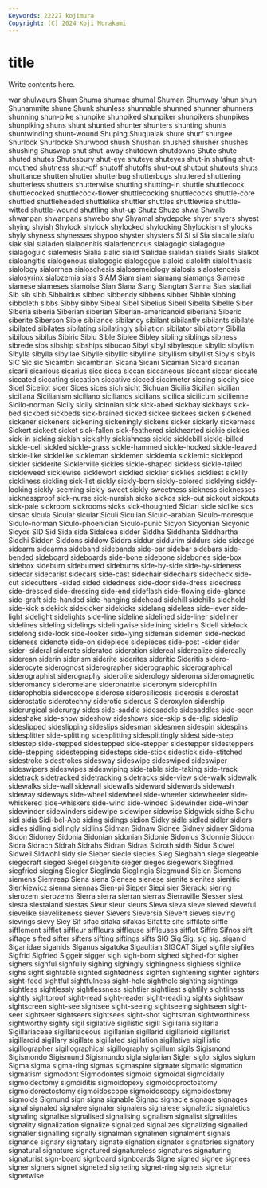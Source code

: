 ```yaml
---
Keywords: 22227 kojimura
Copyright: (C) 2024 Koji Murakami
---
```


# title

Write contents here.



war shulwaurs Shum Shuma shumac shumal Shuman Shumway
'shun shun Shunammite shune Shunk shunless shunnable shunned shunner shunners
shunning shun-pike shunpike shunpiked shunpiker shunpikers shunpikes shunpiking shuns shunt
shunted shunter shunters shunting shunts shuntwinding shunt-wound Shuping Shuqualak shure
shurf shurgee Shurlock Shurlocke Shurwood shush Shushan shushed shusher shushes
shushing Shuswap shut shut-away shutdown shutdowns Shute shute shuted shutes
Shutesbury shut-eye shuteye shuteyes shut-in shuting shut-mouthed shutness shut-off shutoff
shutoffs shut-out shutout shutouts shuts shuttance shutten shutter shutterbug shutterbugs
shuttered shuttering shutterless shutters shutterwise shutting shutting-in shuttle shuttlecock shuttlecocked
shuttlecock-flower shuttlecocking shuttlecocks shuttle-core shuttled shuttleheaded shuttlelike shuttler shuttles shuttlewise
shuttle-witted shuttle-wound shuttling shut-up Shutz Shuzo shwa Shwalb shwanpan shwanpans
shwebo shy Shyamal shydepoke shyer shyers shyest shying shyish Shylock
shylock shylocked shylocking Shylockism shylocks shyly shyness shynesses shypoo shyster
shysters SI Si si Sia siacalle siafu siak sial sialaden
sialadenitis sialadenoncus sialagogic sialagogue sialagoguic sialemesis Sialia sialic sialid Sialidae
sialidan sialids Sialis Sialkot sialoangitis sialogenous sialogogic sialogogue sialoid sialolith
sialolithiasis sialology sialorrhea sialoschesis sialosemeiology sialosis sialostenosis sialosyrinx sialozemia sials
SIAM Siam siam siamang siamangs Siamese siamese siameses siamoise Sian
Siana Siang Siangtan Sianna Sias siauliai Sib sib sibb Sibbaldus
sibbed sibbendy sibbens sibber Sibbie sibbing sibboleth sibbs Sibby sibby
Sibeal Sibel Sibelius Sibell Sibella Sibelle Siber Siberia siberia Siberian
siberian Siberian-americanoid siberians Siberic siberite Siberson Sibie sibilance sibilancy sibilant
sibilantly sibilants sibilate sibilated sibilates sibilating sibilatingly sibilation sibilator sibilatory
Sibilla sibilous sibilus Sibiric Sibiu Sible Siblee Sibley sibling siblings
sibness sibrede sibs sibship sibships sibucao Sibyl sibyl sibylesque sibylic
sibylism Sibylla sibylla sibyllae Sibylle sibyllic sibylline sibyllism sibyllist Sibyls
sibyls SIC Sic sic Sicambri Sicambrian Sicana Sicani Sicanian Sicard
sicarian sicarii sicarious sicarius sicc sicca siccan siccaneous siccant siccar
siccate siccated siccating siccation siccative sicced siccimeter siccing siccity sice
Sicel Siceliot sicer Sices sices sich sicht Sichuan Sicilia Sicilian
sicilian siciliana Sicilianism siciliano sicilianos sicilians sicilica sicilicum sicilienne Sicilo-norman
Sicily sicily sicinnian sick sick-abed sickbay sickbays sick-bed sickbed sickbeds
sick-brained sicked sickee sickees sicken sickened sickener sickeners sickening sickeningly
sickens sicker sickerly sickerness Sickert sickest sicket sick-fallen sick-feathered sickhearted
sickie sickies sick-in sicking sickish sickishly sickishness sickle sicklebill sickle-billed
sickle-cell sickled sickle-grass sickle-hammed sickle-hocked sickle-leaved sickle-like sicklelike sickleman sicklemen
sicklemia sicklemic sicklepod sickler sicklerite Sicklerville sickles sickle-shaped sickless sickle-tailed
sickleweed sicklewise sicklewort sicklied sicklier sicklies sickliest sicklily sickliness sickling
sick-list sickly sickly-born sickly-colored sicklying sickly-looking sickly-seeming sickly-sweet sickly-sweetness sickness
sicknesses sicknessproof sick-nurse sick-nursish sicko sickos sick-out sickout sickouts sick-pale
sickroom sickrooms sicks sick-thoughted Siclari sicle siclike sics sicsac sicula
Sicular sicular Siculi Siculian Siculo-arabian Siculo-moresque Siculo-norman Siculo-phoenician Siculo-punic Sicyon
Sicyonian Sicyonic Sicyos SID Sid Sida sida Sidalcea sidder Siddha
Siddhanta Siddhartha Siddhi Siddon Siddons siddow Siddra siddur siddurim siddurs
side sideage sidearm sidearms sideband sidebands side-bar sidebar sidebars side-bended
sideboard sideboards side-bone sidebone sidebones side-box sidebox sideburn sideburned sideburns
side-by-side side-by-sideness sidecar sidecarist sidecars side-cast sidechair sidechairs sidecheck side-cut
sidecutters -sided sided sidedness side-door side-dress sidedress side-dressed side-dressing side-end
sideflash side-flowing side-glance side-graft side-handed side-hanging sidehead sidehill sidehills sidehold
side-kick sidekick sidekicker sidekicks sidelang sideless side-lever side-light sidelight sidelights
side-line sideline sidelined side-liner sideliner sidelines sideling sidelings sidelingwise sidelining
sidelins Sidell sidelock sidelong side-look side-looker side-lying sideman sidemen side-necked
sideness sidenote side-on sidepiece sidepieces side-post -sider sider sider- sideral
siderate siderated sideration sidereal siderealize sidereally siderean siderin siderism siderite
siderites sideritic Sideritis sidero- siderocyte siderognost siderographer siderographic siderographical siderographist
siderography siderolite siderology sideroma sideromagnetic sideromancy sideromelane sideronatrite sideronym siderophilin
siderophobia sideroscope siderose siderosilicosis siderosis siderostat siderostatic siderotechny siderotic siderous
Sideroxylon sidership siderurgical siderurgy sides side-saddle sidesaddle sidesaddles side-seen sideshake
side-show sideshow sideshows side-skip side-slip sideslip sideslipped sideslipping sideslips sidesman
sidesmen sidespin sidespins sidesplitter side-splitting sidesplitting sidesplittingly sidest side-step sidestep
side-stepped sidestepped side-stepper sidestepper sidesteppers side-stepping sidestepping sidesteps side-stick sidestick
side-stitched sidestroke sidestrokes sidesway sideswipe sideswiped sideswiper sideswipers sideswipes sideswiping
side-table side-taking side-track sidetrack sidetracked sidetracking sidetracks side-view side-walk sidewalk
sidewalks side-wall sidewall sidewalls sideward sidewards sidewash sideway sideways side-wheel
sidewheel side-wheeler sidewheeler side-whiskered side-whiskers side-wind side-winded Sidewinder side-winder sidewinder
sidewinders sidewipe sidewiper sidewise Sidgwick sidhe Sidhu sidi sidia Sidi-bel-Abb
siding sidings sidion Sidky sidle sidled sidler sidlers sidles sidling
sidlingly sidlins Sidman Sidnaw Sidnee Sidney sidney Sidoma Sidon Sidoney
Sidonia Sidonian sidonian Sidonie Sidonius Sidonnie Sidoon Sidra Sidrach Sidrah
Sidrahs Sidran Sidras Sidroth sidth Sidur Sidwel Sidwell Sidwohl sidy
sie Sieber siecle siecles Sieg Siegbahn siege siegeable siegecraft sieged
Siegel siegenite sieger sieges siegework Siegfried siegfried sieging Siegler Sieglinda
Sieglingia Siegmund Sielen Siemens siemens Siemreap Siena siena Sienese sienese
sienite sienites sienitic Sienkiewicz sienna siennas Sien-pi Sieper Siepi sier
Sieracki siering sierozem sierozems Sierra sierra sierran sierras Sierraville Siesser
siest siesta siestaland siestas Sieur sieur sieurs Sieva sieva sieve
sieved sieveful sievelike sievelikeness siever Sievers Sieversia Sievert sieves sieving
sievings sievy Siey Sif sifac sifaka sifakas Sifatite sife siffilate
siffle sifflement sifflet siffleur siffleurs siffleuse siffleuses sifflot Siffre Sifnos
sift siftage sifted sifter sifters sifting siftings sifts SIG Sig
Sig. sig sig. siganid Siganidae siganids Siganus sigatoka Sigaultian SIGCAT
Sigel sigfile sigfiles Sigfrid Sigfried Siggeir sigger sigh sigh-born sighed
sighed-for sigher sighers sighful sighfully sighing sighingly sighingness sighless sighlike
sighs sight sightable sighted sightedness sighten sightening sighter sighters sight-feed
sightful sightfulness sight-hole sighthole sighting sightings sightless sightlessly sightlessness sightlier
sightliest sightlily sightliness sightly sightproof sight-read sight-reader sight-reading sights sightsaw
sightscreen sight-see sightsee sight-seeing sightseeing sightseen sight-seer sightseer sightseers sightsees
sight-shot sightsman sightworthiness sightworthy sighty sigil sigilative sigilistic sigill Sigillaria
sigillaria Sigillariaceae sigillariaceous sigillarian sigillarid sigillarioid sigillarist sigillaroid sigillary sigillate
sigillated sigillation sigillative sigillistic sigillographer sigillographical sigillography sigillum sigils Sigismond
Sigismondo Sigismund Sigismundo sigla siglarian Sigler sigloi siglos siglum Sigma
sigma sigma-ring sigmas sigmaspire sigmate sigmatic sigmation sigmatism sigmodont Sigmodontes
sigmoid sigmoidal sigmoidally sigmoidectomy sigmoiditis sigmoidopexy sigmoidoproctostomy sigmoidorectostomy sigmoidoscope sigmoidoscopy
sigmoidostomy sigmoids Sigmund sign signa signable Signac signacle signage signages
signal signaled signalee signaler signalers signalese signaletic signaletics signaling signalise
signalised signalising signalism signalist signalities signality signalization signalize signalized signalizes
signalizing signalled signaller signalling signally signalman signalmen signalment signals signance
signary signatary signate signation signator signatories signatory signatural signature signatured
signatureless signatures signaturing signaturist sign-board signboard signboards Signe signed signee
signees signer signers signet signeted signeting signet-ring signets signetur signetwise
